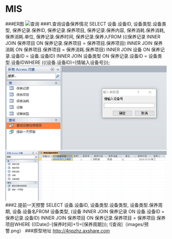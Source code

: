# MIS
###ER图
![查询](https://github.com/masery09143521/MIS/blob/master/ER%E5%9B%BE.png)
###1.查询设备保养情况
SELECT 设备.设备ID, 设备类型.设备类型, 保养记录.保养ID, 保养记录.保养项目, 保养记录.保养内容, 保养消耗.保养消耗, 保养消耗.单位, 保养记录.保养时间, 保养记录.保养人FROM (((保养记录 INNER JOIN 保养项目 ON 保养记录.保养项目 = 保养项目.保养项目) INNER JOIN 保养消耗 ON 保养项目.保养项目 = 保养消耗.保养项目) INNER JOIN 设备 ON 保养记录.设备ID = 设备.设备ID) INNER JOIN 设备类型 ON 保养记录.设备ID = 设备类型.设备IDWHERE (((设备.设备ID)=[情输入设备号]));
![查询](https://github.com/masery09143521/MIS/blob/master/%E6%9F%A5%E8%AF%A2%E6%A3%80%E4%BF%AE%E6%8A%A5%E5%91%8A.png)
![查询](https://github.com/masery09143521/MIS/blob/master/%E6%9F%A5%E8%AF%A2%E6%8A%A5%E5%91%8A%E7%BB%93%E6%9E%9C.png)
###2.提前一天预警
SELECT 设备.设备ID, 设备类型.设备类型, 设备类型.保养周期, 设备.设备名FROM 设备类型, (设备 INNER JOIN 保养记录 ON 设备.设备ID = 保养记录.设备ID) INNER JOIN 保养项目 ON 保养记录.保养项目 = 保养项目.保养项目WHERE (((Date()-[保养时间]+1)=[保养周期]));
![查询]（images/预警.png）
###原型地址
http://4npzhz.axshare.com
